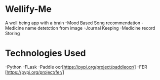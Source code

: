 # Wellify-Me
A well being app with a brain
-Mood Based Song recommendation
-Medicine name detetction from image 
-Journal Keeping
-Medicine record Storing

# Technologies Used
-Python
-FLask
-Paddle ocr[https://pypi.org/project/paddleocr/]
-FER [https://pypi.org/project/fer/]
